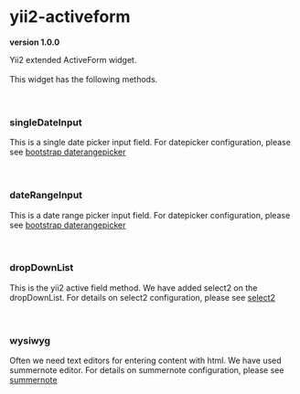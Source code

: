 # yii2-activeform

**version 1.0.0**

Yii2 extended ActiveForm widget.
<br />
<br />
This widget has the following methods.
<br />
<br />
<br />
### singleDateInput
This is a single date picker input field. For datepicker configuration, please see [bootstrap daterangepicker](http://www.daterangepicker.com/)
<br />
<br />
<br />
### dateRangeInput
This is a date range picker input field. For datepicker configuration, please see [bootstrap daterangepicker](http://www.daterangepicker.com/)
<br />
<br />
<br />
### dropDownList
This is the yii2 active field method. We have added select2 on the dropDownList. For details on select2 configuration, please see [select2](https://select2.org/)
<br />
<br />
<br />
### wysiwyg
Often we need text editors for entering content with html. We have used summernote editor. For details on summernote configuration, please see [summernote](https://summernote.org/)
